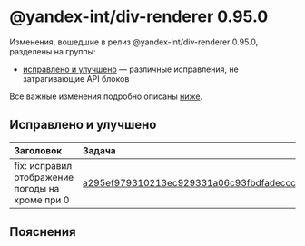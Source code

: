 # @yandex-int/div-renderer 0.95.0

<!-- ЧЕЛОВЕЧЕСКОЕ ВСТУПЛЕНИЕ -->

Изменения, вошедшие в релиз @yandex-int/div-renderer 0.95.0, разделены на группы:

* [исправлено и улучшено](#Исправлено-и-улучшено) — различные исправления, не затрагивающие API блоков

Все важные изменения подробно описаны [ниже](#Пояснения).

## Исправлено и улучшено

| Заголовок                                       | Задача                                     | PR  |
| :---------------------------------------------- | :----------------------------------------- | :-- |
| fix: исправил отображение погоды на хроме при 0 | [a295ef979310213ec929331a06c93fbdfadeccce] | N/A |

## Пояснения

[a295ef979310213ec929331a06c93fbdfadeccce]: https://a.yandex-team.ru/arc_vcs/commit/a295ef979310213ec929331a06c93fbdfadeccce
